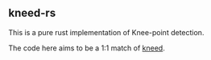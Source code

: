## kneed-rs

This is a pure rust implementation of Knee-point detection.

The code here aims to be a 1:1 match of [kneed](https://pypi.org/project/kneed/).
